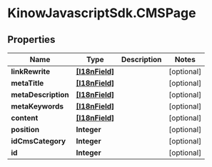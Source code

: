 # KinowJavascriptSdk.CMSPage

## Properties
Name | Type | Description | Notes
------------ | ------------- | ------------- | -------------
**linkRewrite** | [**[I18nField]**](I18nField.md) |  | [optional] 
**metaTitle** | [**[I18nField]**](I18nField.md) |  | [optional] 
**metaDescription** | [**[I18nField]**](I18nField.md) |  | [optional] 
**metaKeywords** | [**[I18nField]**](I18nField.md) |  | [optional] 
**content** | [**[I18nField]**](I18nField.md) |  | [optional] 
**position** | **Integer** |  | [optional] 
**idCmsCategory** | **Integer** |  | [optional] 
**id** | **Integer** |  | [optional] 


